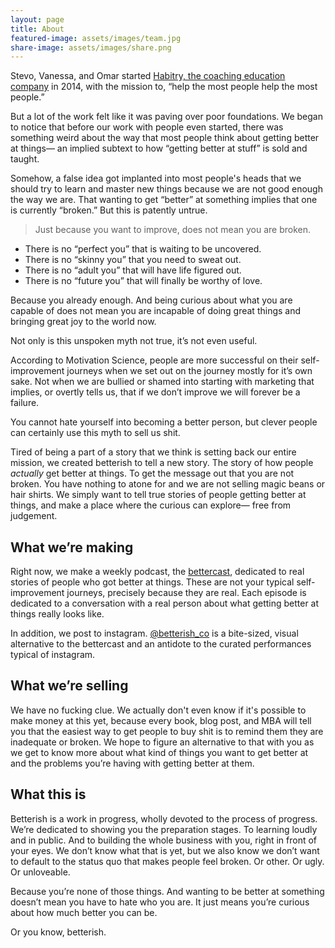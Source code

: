 ```yaml
---
layout: page
title: About
featured-image: assets/images/team.jpg
share-image: assets/images/share.png
---
```


Stevo, Vanessa, and Omar started [Habitry, the coaching education company](http://habitry.com) in 2014, with the mission to, “help the most people help the most people.”

But a lot of the work felt like it was paving over poor foundations. We began to notice that before our work with people even started, there was something weird about the way that most people think about getting better at things— an implied subtext to how “getting better at stuff” is sold and taught.

Somehow, a false idea got implanted into most people's heads that we should try to learn and master new things because we are not good enough the way we are. That wanting to get “better” at something implies that one is currently “broken.” But this is patently untrue.

<blockquote>Just because you want to improve, does not mean you are broken.</blockquote>

- There is no “perfect you” that is waiting to be uncovered.
- There is no “skinny you” that you need to sweat out.
- There is no “adult you” that will have life figured out.
- There is no “future you” that will finally be worthy of love.

Because you already enough. And being curious about what you are capable of does not mean you are incapable of doing great things and bringing great joy to the world now.

Not only is this unspoken myth not true, it’s not even useful.

According to Motivation Science, people are more successful on their self-improvement journeys when we set out on the journey mostly for it’s own sake. Not when we are bullied or shamed into starting with marketing that implies, or overtly tells us, that if we don’t improve we will forever be a failure.

You cannot hate yourself into becoming a better person, but clever people can certainly use this myth to sell us shit.

Tired of being a part of a story that we think is setting back our entire mission, we created betterish to tell a new story. The story of how people _actually_ get better at things. To get the message out that you are not broken. You have nothing to atone for and we are not selling magic beans or hair shirts. We simply want to tell true stories of people getting better at things, and make a place where the curious can explore— free from judgement.

## What we’re making
Right now, we make a weekly podcast, the [bettercast](/bettercast), dedicated to real stories of people who got better at things. These are not your typical self-improvement journeys, precisely because they are real. Each episode is dedicated to a conversation with a real person about what getting better at things really looks like.

In addition, we post to instagram. [@betterish_co](http://instagram.com/betterish_co) is a bite-sized, visual alternative to the bettercast and an antidote to the curated performances typical of instagram.

## What we’re selling
We have no fucking clue. We actually don't even know if it's possible to make money at this yet, because every book, blog post, and MBA will tell you that the easiest way to get people to buy shit is to remind them they are inadequate or broken. We hope to figure an alternative to that with you as we get to know more about what kind of things you want to get better at and the problems you’re having with getting better at them.

## What this is
Betterish is a work in progress, wholly devoted to the process of progress. We’re dedicated to showing you the preparation stages. To learning loudly and in public. And to building the whole business with you, right in front of your eyes. We don’t know what that is yet, but we also know we don’t want to default to the status quo that makes people feel broken. Or other. Or ugly. Or unloveable.

Because you’re none of those things. And wanting to be better at something doesn’t mean you have to hate who you are. It just means you’re curious about how much better you can be.

Or you know, betterish.
